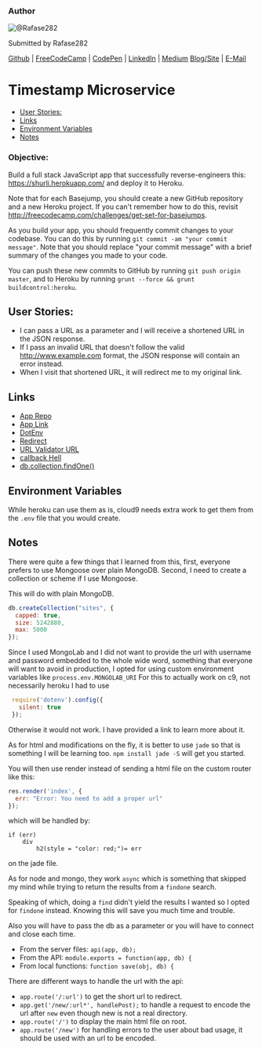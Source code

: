 ### Author

![@Rafase282](https://avatars0.githubusercontent.com/Rafase282?&s=128)

Submitted by Rafase282

[Github](https://github.com/Rafase282) | [FreeCodeCamp](http://www.freecodecamp.com/rafase282) | [CodePen](http://codepen.io/Rafase282/) | [LinkedIn](https://www.linkedin.com/in/rafase282) | [Medium](https://medium.com/@Rafase282) [Blog/Site](https://rafase282.wordpress.com/) | [E-Mail](mailto:rafase282@gmail.com)

# Timestamp Microservice
   
- [User Stories:](#user-stories)   
- [Links](#links)   
- [Environment Variables](#environment-variables)   
- [Notes](#notes)   

### Objective:

Build a full stack JavaScript app that successfully reverse-engineers this: <https://shurli.herokuapp.com/> and deploy it to Heroku.

Note that for each Basejump, you should create a new GitHub repository and a new Heroku project. If you can't remember how to do this, revisit <http://freecodecamp.com/challenges/get-set-for-basejumps>.

As you build your app, you should frequently commit changes to your codebase. You can do this by running `git commit -am "your commit message"`. Note that you should replace "your commit message" with a brief summary of the changes you made to your code.

You can push these new commits to GitHub by running `git push origin master`, and to Heroku by running `grunt --force && grunt buildcontrol:heroku`.

## User Stories:

- I can pass a URL as a parameter and I will receive a shortened URL in the JSON response.
- If I pass an invalid URL that doesn't follow the valid <http://www.example.com> format, the JSON response will contain an error instead.
- When I visit that shortened URL, it will redirect me to my original link.

## Links

- [App Repo](https://github.com/Rafase282/URL-Shortener)
- [App Link](https://little-url.herokuapp.com)
- [DotEnv](https://www.npmjs.com/package/dotenv)
- [Redirect](http://expressjs.com/en/4x/api.html#res.redirect)
- [URL Validator URL](https://gist.github.com/dperini/729294)
- [callback Hell](http://callbackhell.com/)
- [db.collection.findOne()](https://docs.mongodb.org/manual/reference/method/db.collection.findOne/)

## Environment Variables

While heroku can use them as is, cloud9 needs extra work to get them from the `.env` file that you would create.

## Notes

There were quite a few things that I learned from this, first, everyone prefers to use Mongoose over plain MongoDB. Second, I need to create a collection or scheme if I use Mongoose.

This will do with plain MongoDB.

```javascript
db.createCollection("sites", {
  capped: true,
  size: 5242880,
  max: 5000
});
```

Since I used MongoLab and I did not want to provide the url with username and password embedded to the whole wide word, something that everyone will want to avoid in production, I opted for using custom environment variables like `process.env.MONGOLAB_URI` For this to actually work on c9, not necessarily heroku I had to use

```javascript
 require('dotenv').config({
   silent: true
 });
```

Otherwise it would not work. I have provided a link to learn more about it.

As for html and modifications on the fly, it is better to use `jade` so that is something I will be learning too. `npm install jade -S` will get you started.

You will then use render instead of sending a html file on the custom router like this:

```javascript
res.render('index', {
  err: "Error: You need to add a proper url"
});
```

which will be handled by:

```jade
if (err)
    div
        h2(style = "color: red;")= err
```

on the jade file.

As for node and mongo, they work `async` which is something that skipped my mind while trying to return the results from a `findone` search.

Speaking of which, doing a `find` didn't yield the results I wanted so I opted for `findone` instead. Knowing this will save you much time and trouble.

Also you will have to pass the db as a parameter or you will have to connect and close each time.

- From the server files: `api(app, db);`
- From the API: `module.exports = function(app, db) {`
- From local functions: `function save(obj, db) {`

There are different ways to handle the url with the api:

- `app.route('/:url')` to get the short url to redirect.
- `app.get('/new/:url*', handlePost);` to handle a request to encode the url after `new` even though new is not a real directory.
- `app.route('/')` to display the main html file on root.
- `app.route('/new')` for handling errors to the user about bad usage, it should be used with an url to be encoded.
